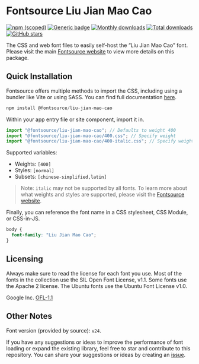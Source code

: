 # Fontsource Liu Jian Mao Cao

[![npm (scoped)](https://img.shields.io/npm/v/@fontsource/liu-jian-mao-cao?color=brightgreen)](https://www.npmjs.com/package/@fontsource/liu-jian-mao-cao) [![Generic badge](https://img.shields.io/badge/fontsource-passing-brightgreen)](https://github.com/fontsource/fontsource) [![Monthly downloads](https://badgen.net/npm/dm/@fontsource/liu-jian-mao-cao)](https://github.com/fontsource/fontsource) [![Total downloads](https://badgen.net/npm/dt/@fontsource/liu-jian-mao-cao)](https://github.com/fontsource/fontsource) [![GitHub stars](https://img.shields.io/github/stars/fontsource/fontsource.svg?style=social&label=Star)](https://github.com/fontsource/fontsource/stargazers)

The CSS and web font files to easily self-host the “Liu Jian Mao Cao” font. Please visit the main [Fontsource website](https://fontsource.org/fonts/liu-jian-mao-cao) to view more details on this package.

## Quick Installation

Fontsource offers multiple methods to import the CSS, including using a bundler like Vite or using SASS. You can find full documentation [here](https://fontsource.org/docs/getting-started/introduction).

```javascript
npm install @fontsource/liu-jian-mao-cao
```

Within your app entry file or site component, import it in.

```javascript
import "@fontsource/liu-jian-mao-cao"; // Defaults to weight 400
import "@fontsource/liu-jian-mao-cao/400.css"; // Specify weight
import "@fontsource/liu-jian-mao-cao/400-italic.css"; // Specify weight and style
```

Supported variables:
- Weights: `[400]`
- Styles: `[normal]`
- Subsets: `[chinese-simplified,latin]`

> Note: `italic` may not be supported by all fonts. To learn more about what weights and styles are supported, please visit the [Fontsource website](https://fontsource.org/fonts/liu-jian-mao-cao).

Finally, you can reference the font name in a CSS stylesheet, CSS Module, or CSS-in-JS.

```css
body {
  font-family: "Liu Jian Mao Cao";
}
```

## Licensing
Always make sure to read the license for each font you use. Most of the fonts in the collection use the SIL Open Font License, v1.1. Some fonts use the Apache 2 license. The Ubuntu fonts use the Ubuntu Font License v1.0.

Google Inc.
[OFL-1.1](http://scripts.sil.org/OFL)

## Other Notes
Font version (provided by source): `v24`.

If you have any suggestions or ideas to improve the performance of font loading or expand the existing library, feel free to star and contribute to this repository. You can share your suggestions or ideas by creating an [issue](https://github.com/fontsource/fontsource/issues).